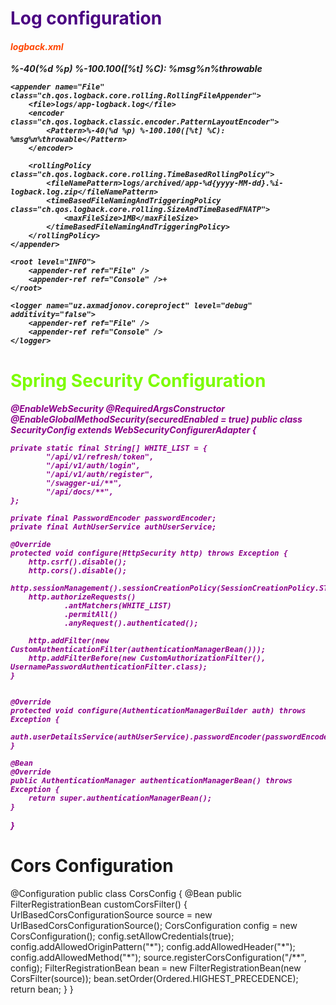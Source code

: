 <h1 style="color: indigo">Log configuration</h1>
<h5>
<?xml version="1.0" encoding="UTF-8"?>
<configuration>
<h4 style="color: orangered">logback.xml</h4>
    <appender name="Console" class="ch.qos.logback.core.ConsoleAppender">
        <layout class="ch.qos.logback.classic.PatternLayout">
            <Pattern>%-40(%d %p) %-100.100([%t] %C): %msg%n%throwable</Pattern>
        </layout>
    </appender>

    <appender name="File" class="ch.qos.logback.core.rolling.RollingFileAppender">
        <file>logs/app-logback.log</file>
        <encoder class="ch.qos.logback.classic.encoder.PatternLayoutEncoder">
            <Pattern>%-40(%d %p) %-100.100([%t] %C): %msg%n%throwable</Pattern>
        </encoder>

        <rollingPolicy class="ch.qos.logback.core.rolling.TimeBasedRollingPolicy">
            <fileNamePattern>logs/archived/app-%d{yyyy-MM-dd}.%i-logback.log.zip</fileNamePattern>
            <timeBasedFileNamingAndTriggeringPolicy class="ch.qos.logback.core.rolling.SizeAndTimeBasedFNATP">
                <maxFileSize>1MB</maxFileSize>
            </timeBasedFileNamingAndTriggeringPolicy>
        </rollingPolicy>
    </appender>

    <root level="INFO">
        <appender-ref ref="File" />
        <appender-ref ref="Console" />+
    </root>

    <logger name="uz.axmadjonov.coreproject" level="debug" additivity="false">
        <appender-ref ref="File" />
        <appender-ref ref="Console" />
    </logger>

</configuration>
</h5>

<h1 style="color: lawngreen">Spring Security Configuration</h1>
<h5 style="color: darkmagenta">
@EnableWebSecurity
@RequiredArgsConstructor
@EnableGlobalMethodSecurity(securedEnabled = true)
public class SecurityConfig extends WebSecurityConfigurerAdapter {

    private static final String[] WHITE_LIST = {
            "/api/v1/refresh/token",
            "/api/v1/auth/login",
            "/api/v1/auth/register",
            "/swagger-ui/**",
            "/api/docs/**",
    };

    private final PasswordEncoder passwordEncoder;
    private final AuthUserService authUserService;

    @Override
    protected void configure(HttpSecurity http) throws Exception {
        http.csrf().disable();
        http.cors().disable();
        http.sessionManagement().sessionCreationPolicy(SessionCreationPolicy.STATELESS);
        http.authorizeRequests()
                .antMatchers(WHITE_LIST)
                .permitAll()
                .anyRequest().authenticated();

        http.addFilter(new CustomAuthenticationFilter(authenticationManagerBean()));
        http.addFilterBefore(new CustomAuthorizationFilter(), UsernamePasswordAuthenticationFilter.class);
    }


    @Override
    protected void configure(AuthenticationManagerBuilder auth) throws Exception {
        auth.userDetailsService(authUserService).passwordEncoder(passwordEncoder);
    }

    @Bean
    @Override
    public AuthenticationManager authenticationManagerBean() throws Exception {
        return super.authenticationManagerBean();
    }
}
</h5>


<h1>Cors Configuration</h1>
<p>
@Configuration
    public class CorsConfig {
        @Bean
        public FilterRegistrationBean customCorsFilter() {
            UrlBasedCorsConfigurationSource source = new UrlBasedCorsConfigurationSource();
            CorsConfiguration config = new CorsConfiguration();
            config.setAllowCredentials(true);
            config.addAllowedOriginPattern("*");
            config.addAllowedHeader("*");
            config.addAllowedMethod("*");
            source.registerCorsConfiguration("/**", config);
            FilterRegistrationBean bean = new FilterRegistrationBean(new CorsFilter(source));
            bean.setOrder(Ordered.HIGHEST_PRECEDENCE);
            return bean;
        }
    }

</p>
